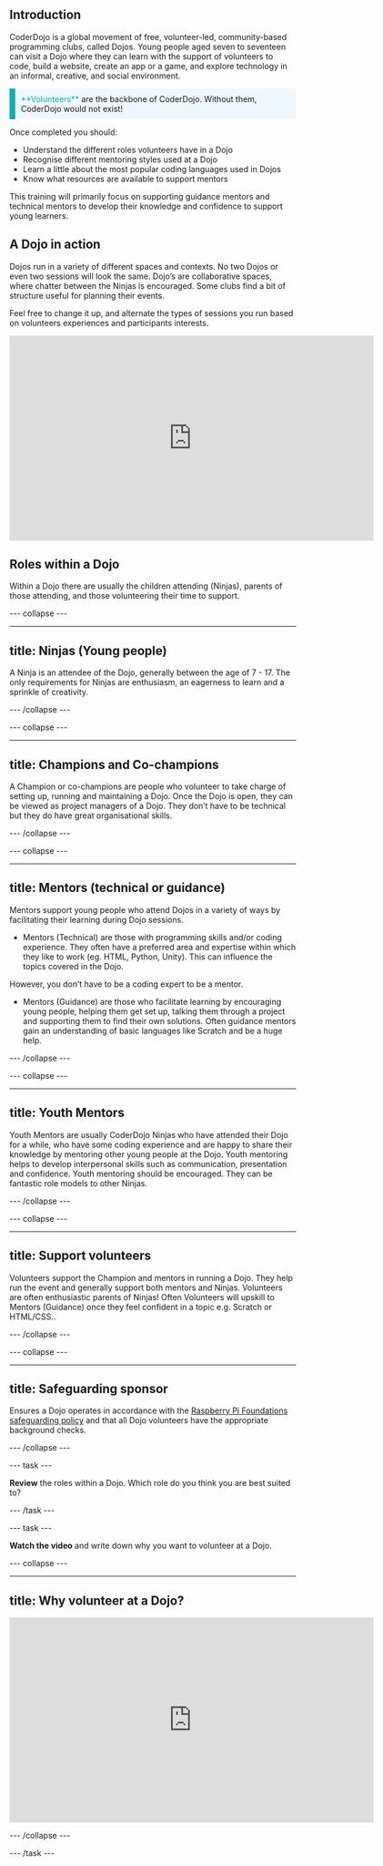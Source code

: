 ## Introduction

CoderDojo is a global movement of free, volunteer-led, community-based programming clubs, called Dojos. Young people aged seven to seventeen can visit a Dojo where they can learn with the support of volunteers to code, build a website, create an app or a game, and explore technology in an informal, creative, and social environment.

<p style="border-left: solid; border-width:10px; border-color: #0faeb0; background-color: aliceblue; padding: 10px;">
<span style="color: #0faeb0">**Volunteers**</span> are the backbone of CoderDojo. Without them, CoderDojo would not exist!
</p>

Once completed you should:
+ Understand the different roles volunteers have in a Dojo
+ Recognise different mentoring styles used at a Dojo
+ Learn a little about the most popular coding languages used in Dojos
+ Know what resources are available to support mentors

This training will primarily focus on supporting guidance mentors and technical mentors to develop their knowledge and confidence to support young learners.

## A Dojo in action

Dojos run in a variety of different spaces and contexts. No two Dojos or even two sessions will look the same. Dojo’s are collaborative spaces, where chatter between the Ninjas is encouraged. Some clubs find a bit of structure useful for planning their events. 

Feel free to change it up, and alternate the types of sessions you run based on volunteers experiences and participants interests.

<iframe width="640" height="360" src="https://www.youtube.com/embed/iIMnQwEQeYs" title="A Dojo in action" frameborder="0" allow="accelerometer; autoplay; clipboard-write; encrypted-media; gyroscope; picture-in-picture" allowfullscreen></iframe>

## Roles within a Dojo
Within a Dojo there are usually the children attending (Ninjas), parents of those attending, and those volunteering their time to support. 

--- collapse ---

---
title: Ninjas (Young people)
---
A Ninja is an attendee of the Dojo, generally between the age of 7 - 17. The only requirements for Ninjas are enthusiasm, an eagerness to learn and a sprinkle of creativity.

--- /collapse ---


--- collapse ---

---
title: Champions and Co-champions
---
A Champion or co-champions are people who volunteer to take charge of setting up, running and maintaining a Dojo. Once the Dojo is open, they can be viewed as project managers of a Dojo. They don’t have to be technical but they do have great organisational skills. 

--- /collapse ---



--- collapse ---

---
title: Mentors (technical or guidance)
---
Mentors support young people who attend Dojos in a variety of ways by facilitating their learning during Dojo sessions.

+ Mentors (Technical) are those with programming skills and/or coding experience. They often have a preferred area and expertise within which they like to work (eg. HTML, Python, Unity). This can influence the topics covered in the Dojo.

However, you don’t have to be a coding expert to be a mentor.

+ Mentors (Guidance) are those who facilitate learning by encouraging young people, helping them get set up, talking them through a project and supporting them to find their own solutions. Often guidance mentors gain an understanding of basic languages like Scratch and be a huge help.


--- /collapse ---



--- collapse ---

---
title: Youth Mentors
---
Youth Mentors are usually CoderDojo Ninjas who have attended their Dojo for a while, who have some coding experience and are happy to share their knowledge by mentoring other young people at the Dojo. Youth mentoring helps to develop interpersonal skills such as communication, presentation and confidence. Youth mentoring should be encouraged. They can be fantastic role models to other Ninjas.

--- /collapse ---


--- collapse ---

---
title: Support volunteers
---
Volunteers support the Champion and mentors in running a Dojo. They help run the event and generally support both mentors and Ninjas. Volunteers are often enthusiastic parents of Ninjas! Often Volunteers will upskill to Mentors (Guidance) once they feel confident in a topic e.g. Scratch or HTML/CSS..

--- /collapse ---


--- collapse ---

---
title: Safeguarding sponsor
---
Ensures a Dojo operates in accordance with the [Raspberry Pi Foundations safeguarding policy](https://www.raspberrypi.org/safeguarding/) and that all Dojo volunteers have the appropriate background checks.


--- /collapse ---

--- task ---

**Review** the roles within a Dojo. Which role do you think you are best suited to?

--- /task ---

--- task ---

**Watch the video** and write down why you want to volunteer at a Dojo.

--- collapse ---

---
title: Why volunteer at a Dojo?
---

<iframe width="640" height="360" src="https://www.youtube.com/embed/iIMnQwEQeYs" title="A Dojo in action" frameborder="0" allow="accelerometer; autoplay; clipboard-write; encrypted-media; gyroscope; picture-in-picture" allowfullscreen></iframe>


--- /collapse ---


--- /task ---
